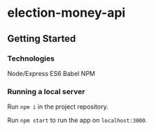 # election-money-api

## Getting Started

### Technologies
Node/Express
ES6
Babel
NPM

### Running a local server

Run `npm i` in the project repository.

Run `npm start` to run the app on `localhost:3000`.
